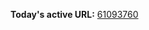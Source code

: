 

**Today's active URL:** [61093760](https://61093760.abesternheim.workers.dev)

<!-- CURRENT_URL_MARKER -->
